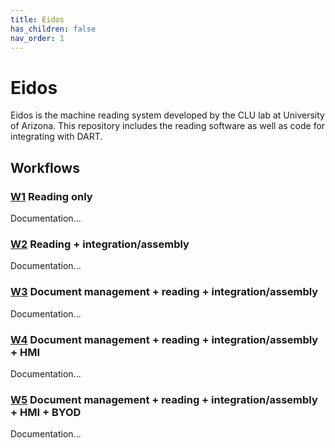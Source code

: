 ```yaml
---
title: Eidos
has_children: false
nav_order: 1
---
```

# Eidos

Eidos is the machine reading system developed by the CLU lab at University of Arizona. This repository includes the reading software as well as code for integrating with DART.

## Workflows

<a id="w1"></a>
### [W1](index.html#w1) Reading only

Documentation...

<a id="w2"></a>
### [W2](index.html#w2) Reading + integration/assembly

Documentation...

<a id="w3"></a>
### [W3](index.html#w3) Document management + reading + integration/assembly

Documentation...

<a id="w4"></a>
### [W4](index.html#w4) Document management + reading + integration/assembly + HMI

Documentation...

<a id="w5"></a>
### [W5](index.html#w5) Document management + reading + integration/assembly + HMI + BYOD

Documentation...
